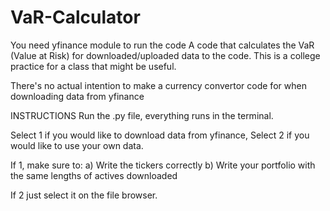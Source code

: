 # VaR-Calculator

You need yfinance module to run the code 
A code that calculates the VaR (Value at Risk) for downloaded/uploaded data to the code.
This is a college practice for a class that might be useful.

There's no actual intention to make a currency convertor code for when downloading data from yfinance

INSTRUCTIONS
Run the .py file, everything runs in the terminal.

Select 1 if you would like to download data from yfinance, Select 2 if you would like to use your own data.

If 1, make sure to:
a) Write the tickers correctly
b) Write your portfolio with the same lengths of actives downloaded

If 2 just select it on the file browser.
